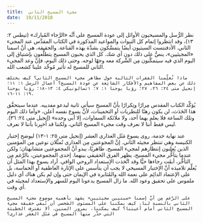 ```yaml
---
title:  مجيء المسيح الثاني
date:  19/11/2018
---
```


نظر الرُّسل والمسيحيون الأوائل إلى عودة المسيح على أنَّه «الرَّجاء المُبارك» (تيطس ٢: ١٣)، وقد انتظروا إتمام كل النبوات والمواعيد المذكورة في الكتاب المقدَّس عند المجيء الثاني. الأدفنتست السبتيون أيضًا يتمسَّكون بشدَّة بهذه القناعة. والحقيقة، هي أنَّ اسمنا «المجيئيين»، ينصُّ على ذلك دون أي شك. كل الذي يحبون المسيح يتطلَّعون بإشتياق إلى اليوم الذي فيه سيتمكَّنون مِن الشَّركة معه وجهًا لوجه. وحتى ذلك اليوم، فإنَّ وعد المجيء الثاني للمسيح له تأثير مُوحِّد علينا كشعب الله.

`ماذا تُعلِّمنا الفقرات التالية حول مظاهر مجيء المسيح الثاني؟ كيف يختلف ذلك عن بعض المفاهيم والأفكار الشائِعة عن عودة المسيح؟ أعمال الرسل ١: ١١؛ إنجيل متى ٢٤: ٢٦، ٢٧؛ رؤيا يوحنا ١: ٧؛ ١تسالونيكي ٤: ١٣-١٨؛ رؤيا يوحنا ١٩: ١١-١٦.`

يُؤكِّد الكتاب المقدس مِرارًا وتِكرارًا بأنَّ المسيح سيأتي ثانية ليدعو مفدييه. عندما سيتحقَّق هذا الحَدَث، لن يكون رهنًا للنظريات أو التخمينات، لأنَّ يسوع نفسه أعلن، «وأما ذلك اليوم وتلك الساعة فلا يعلم بهما أحد، ولا ملائكة السماوات، إلا أبي وحده» (إنجيل متى ٢٤: ٣٦). ليس فقط أننا لا نعرف وقت مجيء المسيح الثاني، ولكننا قد اُخبِرنا بأننا لا نعرف.

عند نهاية خدمة، روى يسوع مَثَل العذارى العشر (إنجيل متى ٢٥: ١-١٣) ليوضح إختبار الكنيسة وهي تنتظر مجيئه الثاني. إنَّ المجوعتين مِن العذارى تُمثِّلان نوعين مِن المؤمنين الذين يُعلِنون إنتظارهم لمجيء المسيح. ظاهريًا، يبدو أنَّ المجموعتين متشابهتان؛ ولكن عندما يتأخُّر مجيء المسيح، يظهر الفرق الحقيقي بينهما. إحدى المجموعيتن، بالرَّغم مِن التأخُّر، أبقَت رجاءها حيًّا وقد اتَّخذت الإستعداد الروحي الوافي. أراد يسوع بهذا المثل أن يُعلِّم تلاميذه أنَّ الإختبار المسيحي لا يجب أن يتأسس على الإثارة العاطفية أو الحماسة، بل على الإعتماد الدائِم على نعمة الله والمُثابرة في الإيمان حتى وإن لم يكن هناك أي دليل ملموس على تحقيق وعود الله. ما زال المسيح يدعونا اليوم للسهر والإستعداد لمجيئه في أي وقت.

`على الرَّغم مِن أنَّ إسمنا «سبتيين مجيئيين» يشهد بأهمية موضوع مجيء المسيح الثاني بالنسبة لنا، كيف يمكننا على المستوى الشخصي أن نُبقي حقيقة مجيء المسيح الثاني أمام أعيننا؟ كيف يمكننا، بمرور السنين، ألا نقترف الخطيئة التي حذَّر منها المسيح في مَثَل العشر عذارى؟`